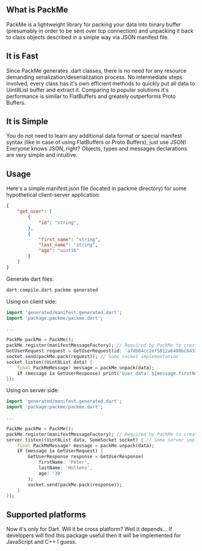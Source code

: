 ## What is PackMe
PackMe is a lightweight library for packing your data into binary buffer (presumably in order to be sent over tcp connection) and unpacking it back to class objects described in a simple way via JSON manifest file.

## It is Fast
Since PackMe generates .dart classes, there is no need for any resource demanding serialization/deserialization process. No intermediate steps involved, every class has it's own efficient methods to quickly put all data to Uint8List buffer and extract it. Comparing to popular solutions it's performance is similar to FlatBuffers and greately outperforms Proto Buffers.

## It is Simple
You do not need to learn any additional data format or special manifest syntax (like in case of using FlatBuffers or Proto Buffers), just use JSON! Everyone knows JSON, right? Objects, types and messages declarations are very simple and intuitive.

## Usage
Here's a simple manifest.json file (located in packme directory) for some hypothetical client-server application:
```json
{
    "get_user": [
        {
            "id": "string",
        },
        {
            "first_name": "string",
            "last_name": "string",
            "age": "uint16"
        }
    ]
}
```
Generate dart files: 
```bash
dart compile.dart packme generated
```
Using on client side:
```dart
import 'generated/manifest.generated.dart';
import 'package:packme/packme.dart';

...

PackMe packMe = PackMe();
packMe.register(manifestMessageFactory); // Required by PackMe to create class instances while unpacking messages
GetUserRequest request = GetUserRequest(id: 'a7db84cc2ef5012a6498bc64334ffa7d');
socket.send(packMe.pack(request)); // Some socket implementation
socket.listen((Uint8List data) {
    final PackMeMessage? message = packMe.unpack(data);
    if (message is GetUserResponse) print('User data: ${message.firstName} ${message.firstName}, ${message.age} y.o.');
});
```
Using on server side:
```dart
import 'generated/manifest.generated.dart';
import 'package:packme/packme.dart';

...

PackMe packMe = PackMe();
packMe.register(manifestMessageFactory); // Required by PackMe to create class instances while unpacking messages
server.listen((Uint8List data, SomeSocket socket) { // Some server implementation
    final PackMeMessage? message = packMe.unpack(data);
    if (message is GetUserRequest) {
        GetUserResponse response = GetUserResponse(
            firstName: 'Peter',
            lastName: 'Hollens',
            age: '39'
        );
        socket.send(packMe.pack(response));
    }
});
```

## Supported platforms
Now it's only for Dart. Will it be cross platform? Well it depends... If developers will find this package useful then it will be implemented for JavaScript and C++ I guess.
